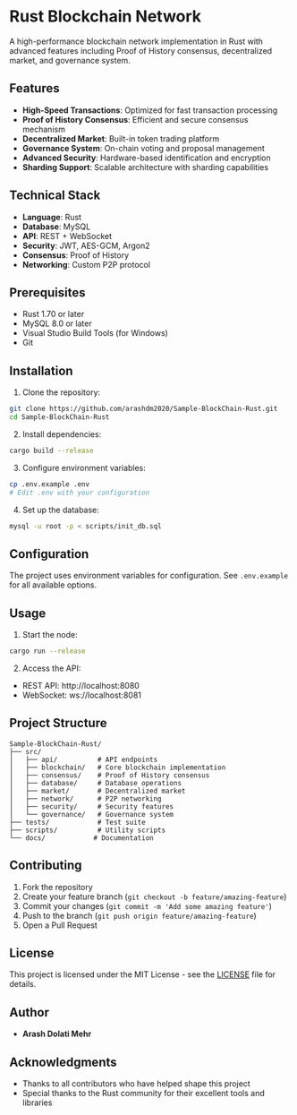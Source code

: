 # Rust Blockchain Network

A high-performance blockchain network implementation in Rust with advanced features including Proof of History consensus, decentralized market, and governance system.

## Features

- **High-Speed Transactions**: Optimized for fast transaction processing
- **Proof of History Consensus**: Efficient and secure consensus mechanism
- **Decentralized Market**: Built-in token trading platform
- **Governance System**: On-chain voting and proposal management
- **Advanced Security**: Hardware-based identification and encryption
- **Sharding Support**: Scalable architecture with sharding capabilities

## Technical Stack

- **Language**: Rust
- **Database**: MySQL
- **API**: REST + WebSocket
- **Security**: JWT, AES-GCM, Argon2
- **Consensus**: Proof of History
- **Networking**: Custom P2P protocol

## Prerequisites

- Rust 1.70 or later
- MySQL 8.0 or later
- Visual Studio Build Tools (for Windows)
- Git

## Installation

1. Clone the repository:
```bash
git clone https://github.com/arashdm2020/Sample-BlockChain-Rust.git
cd Sample-BlockChain-Rust
```

2. Install dependencies:
```bash
cargo build --release
```

3. Configure environment variables:
```bash
cp .env.example .env
# Edit .env with your configuration
```

4. Set up the database:
```bash
mysql -u root -p < scripts/init_db.sql
```

## Configuration

The project uses environment variables for configuration. See `.env.example` for all available options.

## Usage

1. Start the node:
```bash
cargo run --release
```

2. Access the API:
- REST API: http://localhost:8080
- WebSocket: ws://localhost:8081

## Project Structure

```
Sample-BlockChain-Rust/
├── src/
│   ├── api/          # API endpoints
│   ├── blockchain/   # Core blockchain implementation
│   ├── consensus/    # Proof of History consensus
│   ├── database/     # Database operations
│   ├── market/       # Decentralized market
│   ├── network/      # P2P networking
│   ├── security/     # Security features
│   └── governance/   # Governance system
├── tests/            # Test suite
├── scripts/          # Utility scripts
└── docs/            # Documentation
```

## Contributing

1. Fork the repository
2. Create your feature branch (`git checkout -b feature/amazing-feature`)
3. Commit your changes (`git commit -m 'Add some amazing feature'`)
4. Push to the branch (`git push origin feature/amazing-feature`)
5. Open a Pull Request

## License

This project is licensed under the MIT License - see the [LICENSE](LICENSE) file for details.

## Author

- **Arash Dolati Mehr**

## Acknowledgments

- Thanks to all contributors who have helped shape this project
- Special thanks to the Rust community for their excellent tools and libraries 

